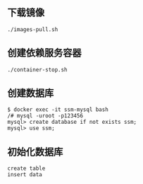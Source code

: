 ## 下载镜像
    ./images-pull.sh  
## 创建依赖服务容器
    ./container-stop.sh  
## 创建数据库
    $ docker exec -it ssm-mysql bash  
    /# mysql -uroot -p123456  
    mysql> create database if not exists ssm;   
    mysql> use ssm;   
## 初始化数据库
    create table  
    insert data  